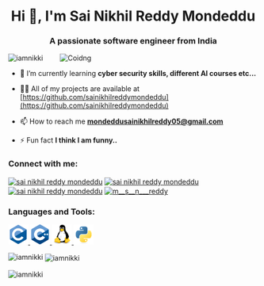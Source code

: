 <h1 align="center">Hi 👋, I'm Sai Nikhil Reddy Mondeddu</h1>
<h3 align="center">A passionate software engineer from India</h3>

<img align="right" alt="Coidng" width="400" src="https://camo.githubusercontent.com/19db51af5f90f1b152bc0b9078f5fe97053955be5074f03f17019c70345bdcdb/68747470733a2f2f6d69726f2e6d656469756d2e636f6d2f6d61782f313336302f302a37513379765349765f7430696f4a2d5a2e676966">


<p align="left"> <img src="https://komarev.com/ghpvc/?username=iamnikki&label=Profile%20views&color=0e75b6&style=flat" alt="iamnikki" /> </p>

- 🌱 I’m currently learning **cyber security skills, different AI courses etc...**

- 👨‍💻 All of my projects are available at [https://github.com/sainikhilreddymondeddu](https://github.com/sainikhilreddymondeddu)

- 📫 How to reach me **mondeddusainikhilreddy05@gmail.com**

- ⚡ Fun fact **I think I am funny..**

<h3 align="left">Connect with me:</h3>
<p align="left">
<a href="https://www.linkedin.com/in/sai-nikhil-reddy-mondeddu-586913278/" target="blank"><img align="center" src="https://raw.githubusercontent.com/rahuldkjain/github-profile-readme-generator/master/src/images/icons/Social/linked-in-alt.svg" alt="sai nikhil reddy mondeddu" height="30" width="40" /></a>
<a href="https://www.kaggle.com/mondeddu07" target="blank"><img align="center" src="https://raw.githubusercontent.com/rahuldkjain/github-profile-readme-generator/master/src/images/icons/Social/kaggle.svg" alt="sai nikhil reddy mondeddu" height="30" width="40" /></a>
<a href="https://www.facebook.com/mondeddu.sainikhilreddy.5" target="blank"><img align="center" src="https://raw.githubusercontent.com/rahuldkjain/github-profile-readme-generator/master/src/images/icons/Social/facebook.svg" alt="sai nikhil reddy mondeddu" height="30" width="40" /></a>
<a href="https://instagram.com/m__s__n___reddy" target="blank"><img align="center" src="https://raw.githubusercontent.com/rahuldkjain/github-profile-readme-generator/master/src/images/icons/Social/instagram.svg" alt="m__s__n___reddy" height="30" width="40" /></a>
</p>

<h3 align="left">Languages and Tools:</h3>
<p align="left"> <a href="https://www.cprogramming.com/" target="_blank" rel="noreferrer"> <img src="https://raw.githubusercontent.com/devicons/devicon/master/icons/c/c-original.svg" alt="c" width="40" height="40"/> </a> <a href="https://www.w3schools.com/cpp/" target="_blank" rel="noreferrer"> <img src="https://raw.githubusercontent.com/devicons/devicon/master/icons/cplusplus/cplusplus-original.svg" alt="cplusplus" width="40" height="40"/> </a> <a href="https://www.linux.org/" target="_blank" rel="noreferrer"> <img src="https://raw.githubusercontent.com/devicons/devicon/master/icons/linux/linux-original.svg" alt="linux" width="40" height="40"/> </a> <a href="https://www.python.org" target="_blank" rel="noreferrer"> <img src="https://raw.githubusercontent.com/devicons/devicon/master/icons/python/python-original.svg" alt="python" width="40" height="40"/> </a> </p>

<p><img align="left" src="https://github-readme-stats.vercel.app/api/top-langs?username=iamnikki&show_icons=true&locale=en&layout=compact" alt="iamnikki" /></p>

<p>&nbsp;<img align="center" src="https://github-readme-stats.vercel.app/api?username=iamnikki&show_icons=true&locale=en" alt="iamnikki" /></p>

<p><img align="center" src="https://github-readme-streak-stats.herokuapp.com/?user=iamnikki&" alt="iamnikki" /></p>
